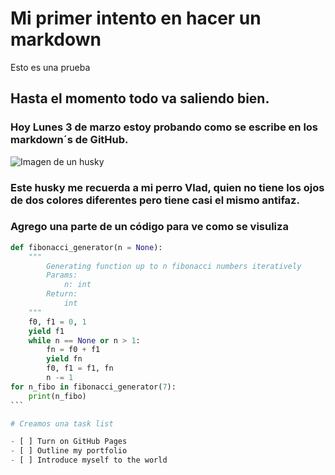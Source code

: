# Mi primer intento en hacer un markdown
Esto es una prueba
## Hasta el momento todo va saliendo bien.

### Hoy Lunes 3 de marzo estoy probando como se escribe en los markdown´s de GitHub.


![Imagen de un husky](https://upload.wikimedia.org/wikipedia/commons/thumb/f/f7/DOG-HUSKY_23JUL00.jpg/220px-DOG-HUSKY_23JUL00.jpg)

### Este husky me recuerda a mi perro Vlad, quien no tiene los ojos de dos colores diferentes pero tiene casi el mismo antifaz.

### Agrego una parte de un código para ve como se visuliza 
```` python
def fibonacci_generator(n = None):
    """
        Generating function up to n fibonacci numbers iteratively
        Params:
            n: int
        Return:
            int
    """
    f0, f1 = 0, 1
    yield f1
    while n == None or n > 1:
        fn = f0 + f1
        yield fn
        f0, f1 = f1, fn
        n -= 1
for n_fibo in fibonacci_generator(7):
    print(n_fibo)
```

# Creamos una task list

- [ ] Turn on GitHub Pages
- [ ] Outline my portfolio
- [ ] Introduce myself to the world
